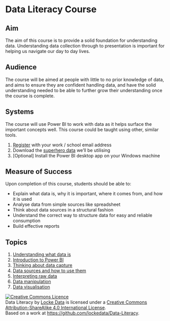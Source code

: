 # Data Literacy Course

## Aim
The aim of this course is to provide a solid foundation for understanding data. Understanding data collection through to presentation is important for helping us navigate our day to day lives. 

## Audience
The course will be aimed at people with little to no prior knowledge of data, and aims to ensure they are confident handling data, and have the solid understanding needed to be able to further grow their understanding once the course is complete.

## Systems
The course will use Power BI to work with data as it helps surface the important concepts well. This course could be taught using other, similar tools. 

1.	[Register](https://app.powerbi.com/signupredirect?pbi_source=web)  with your work / school email address
1.	Download the [superhero data](https://www.kaggle.com/claudiodavi/superhero-set/download) we’ll be utilising 
1. [Optional] Install the Power BI desktop app on your Windows machine

## Measure of Success
Upon completion of this course, students should be able to:

 - Explain what data is, why it is important, where it comes from, and how it is used
 - Analyse data from simple sources like spreadsheet
 - Think about data sources in a structural fashion
 - Understand the correct way to structure data for easy and reliable consumption
 - Build effective reports
 
## Topics
1. [Understanding what data is](UnderstandingData.md)
2. [Introduction to Power BI](PowerBI.md)
2. [Thinking about data capture](DataCapture.md)
3. [Data sources and how to use them](DataSources.md)
4. [Interpreting raw data](InterpretingData.md)
6. [Data manipulation](DataManipulation.md)
7. [Data visualisation](DataVisualisation.md)
 
<a rel="license" href="http://creativecommons.org/licenses/by-sa/4.0/"><img alt="Creative Commons Licence" style="border-width:0" src="https://i.creativecommons.org/l/by-sa/4.0/88x31.png" /></a><br /><span xmlns:dct="http://purl.org/dc/terms/" href="http://purl.org/dc/dcmitype/Text" property="dct:title" rel="dct:type">Data Literacy</span> by <a xmlns:cc="http://creativecommons.org/ns#" href="https://lockedata.github.io/Data-Literacy" property="cc:attributionName" rel="cc:attributionURL">Locke Data</a> is licensed under a <a rel="license" href="http://creativecommons.org/licenses/by-sa/4.0/">Creative Commons Attribution-ShareAlike 4.0 International License</a>.<br />Based on a work at <a xmlns:dct="http://purl.org/dc/terms/" href="https://github.com/lockedata/Data-Literacy" rel="dct:source">https://github.com/lockedata/Data-Literacy</a>.
